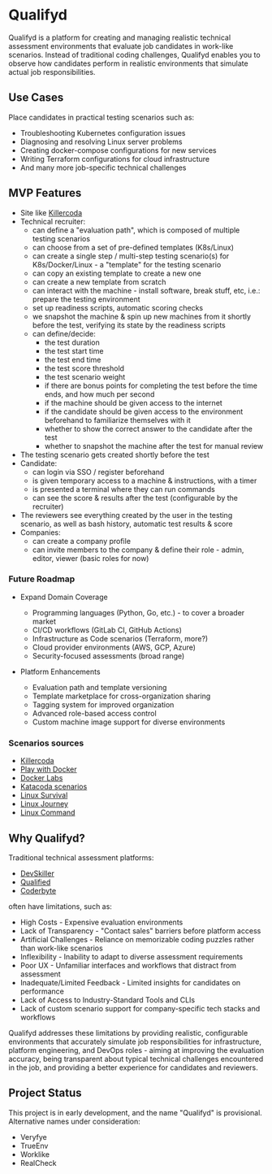 # Qualifyd

Qualifyd is a platform for creating and managing realistic technical assessment environments that evaluate job candidates in work-like scenarios. Instead of traditional coding challenges, Qualifyd enables you to observe how candidates perform in realistic environments that simulate actual job responsibilities.

## Use Cases

Place candidates in practical testing scenarios such as:

- Troubleshooting Kubernetes configuration issues
- Diagnosing and resolving Linux server problems
- Creating docker-compose configurations for new services
- Writing Terraform configurations for cloud infrastructure
- And many more job-specific technical challenges

## MVP Features

- Site like [Killercoda](https://killercoda.com/)
- Technical recruiter:
  - can define a "evaluation path", which is composed of multiple testing scenarios
  - can choose from a set of pre-defined templates (K8s/Linux)
  - can create a single step / multi-step testing scenario(s) for K8s/Docker/Linux - a "template" for the testing scenario
  - can copy an existing template to create a new one
  - can create a new template from scratch
  - can interact with the machine - install software, break stuff, etc, i.e.: prepare the testing environment
  - set up readiness scripts, automatic scoring checks
  - we snapshot the machine & spin up new machines from it shortly before the test, verifying its state by the readiness scripts
  - can define/decide:
    - the test duration
    - the test start time
    - the test end time
    - the test score threshold
    - the test scenario weight
    - if there are bonus points for completing the test before the time ends, and how much per second
    - if the machine should be given access to the internet
    - if the candidate should be given access to the environment beforehand to familiarize themselves with it
    - whether to show the correct answer to the candidate after the test
    - whether to snapshot the machine after the test for manual review
- The testing scenario gets created shortly before the test
- Candidate:
  - can login via SSO / register beforehand
  - is given temporary access to a machine & instructions, with a timer
  - is presented a terminal where they can run commands
  - can see the score & results after the test (configurable by the recruiter)
- The reviewers see everything created by the user in the testing scenario, as well as bash history, automatic test results & score
- Companies:
  - can create a company profile
  - can invite members to the company & define their role - admin, editor, viewer (basic roles for now)

### Future Roadmap

- Expand Domain Coverage
  - Programming languages (Python, Go, etc.) - to cover a broader market
  - CI/CD workflows (GitLab CI, GitHub Actions)
  - Infrastructure as Code scenarios (Terraform, more?)
  - Cloud provider environments (AWS, GCP, Azure)
  - Security-focused assessments (broad range)

- Platform Enhancements
  - Evaluation path and template versioning
  - Template marketplace for cross-organization sharing
  - Tagging system for improved organization
  - Advanced role-based access control
  - Custom machine image support for diverse environments

### Scenarios sources

- [Killercoda](https://killercoda.com/)
- [Play with Docker](https://training.play-with-docker.com/)
- [Docker Labs](https://labs.play-with-docker.com/)
- [Katacoda scenarios](https://github.com/orgs/katacoda-scenarios/repositories?type=source)
- [Linux Survival](https://linuxsurvival.com/)
- [Linux Journey](https://linuxjourney.com/)
- [Linux Command](https://linuxcommand.org/)

## Why Qualifyd?

Traditional technical assessment platforms:

- [DevSkiller](https://devskiller.com/)
- [Qualified](https://www.qualified.io/)
- [Coderbyte](https://coderbyte.com/)

often have limitations, such as:

- High Costs - Expensive evaluation environments
- Lack of Transparency - "Contact sales" barriers before platform access
- Artificial Challenges - Reliance on memorizable coding puzzles rather than work-like scenarios
- Inflexibility - Inability to adapt to diverse assessment requirements
- Poor UX - Unfamiliar interfaces and workflows that distract from assessment
- Inadequate/Limited Feedback - Limited insights for candidates on performance
- Lack of Access to Industry-Standard Tools and CLIs
- Lack of custom scenario support for company-specific tech stacks and workflows

Qualifyd addresses these limitations by providing realistic, configurable environments that accurately simulate job responsibilities for infrastructure, platform engineering, and DevOps roles - aiming at improving the evaluation accuracy, being transparent about typical technical challenges encountered in the job, and providing a better experience for candidates and reviewers.

## Project Status

This project is in early development, and the name "Qualifyd" is provisional. Alternative names under consideration:

- Veryfye
- TrueEnv
- Worklike
- RealCheck
